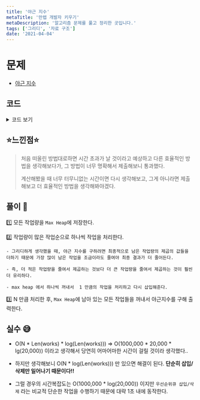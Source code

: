 ```yaml
---
title: '야근 지수'
metaTitle: '만렙 개발자 키우기'
metaDescription: '알고리즘 문제를 풀고 정리한 곳입니다.'
tags: ['그리디', '자료 구조']
date: '2021-04-04'
---
```


# 문제
- [야근 지수](https://programmers.co.kr/learn/courses/30/lessons/12927?language=java)

## 코드

<details><summary> 코드 보기 </summary>

``` java
package programmers.question;

import java.util.Comparator;
import java.util.PriorityQueue;

public class Q12927 {

    public static long solution(int n, int[] works) {
        long answer = 0;
        PriorityQueue<Integer> pq = new PriorityQueue<>(Comparator.reverseOrder());
        for (int work : works) {
            pq.add(work);
        }
        for (int i = 0; i < n; i++) {
            int res = pq.poll() - 1;
            if(res < 0) return 0;
            pq.add(res);
        }
        while (!pq.isEmpty()) {
            int top = pq.poll();
            answer += top * top;
        }
        return answer;

    }
    public static void main(String[] args) {
        int n1 = 4, n2 = 1, n3 = 3;
        int [] works1 = {4, 3, 3}, works2 = {2, 1, 2}, works3 = {1, 1};
        System.out.println(solution(n1, works1));
        System.out.println(solution(n2, works2));
        System.out.println(solution(n3, works3));
    }
}

```

</details>

## ⭐️느낀점⭐️
> 처음 떠올린 방법대로하면 시간 초과가 날 것이라고 예상하고 다른 효율적인 방법을 생각해보다가, 그 방법이 너무 명확해서 제출해보니 통과했다.
>
> 계산해봤을 때 너무 터무니없는 시간이면 다시 생각해보고, 그게 아니라면 제출해보고 더 효율적인 방법을 생각해봐야겠다.

## 풀이 📣

1️⃣ 모든 작업량을 `Max Heap`에 저장한다.


2️⃣ 작업량이 많은 작업순으로 하나씩 작업을 처리한다.

    - 그리디하게 생각했을 때, 야근 지수를 구하려면 최종적으로 남은 작업량의 제곱의 값들을 더하기 때문에 가장 많이 남은 작업을 조금이라도 줄여야 최종 결과가 더 줄어든다.

    - 즉, 더 적은 작업량을 줄여서 제곱하는 것보다 더 큰 작업량을 줄여서 제곱하는 것이 훨씬 더 유리하다.

    - max heap 에서 하나씩 꺼내서  1 만큼의 작업을 처리하고 다시 삽입해준다.


3️⃣ N 만큼 처리한 후, `Max Heap`에 남아 있는 모든 작업들을 꺼내서 야근지수를 구해 출력한다.

## 실수 😅

- O(N * Len(works) * log(Len(works))) => O(1000,000 * 20,000 * lg(20,000)) 이라고 생각해서 당연히 어마어마한 시간이 걸릴 것이라 생각했다..

- 하지만 생각해보니 O(N * log(Len(works))) 만 있으면 해결이 된다. **단순히 삽입/삭제만 일어나기 때문이다!!**

- 그럴 경우의 시간복잡도는 O(1000,000 * log(20,000)) 이지만 `우선순위큐 삽입/삭제` 라는 비교적 단순한 작업을 수행하기 때문에 대략 1초 내에 동작한다.
